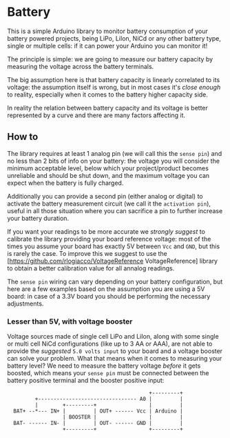 # Battery
This is a simple Arduino library to monitor battery consumption of your battery powered projects, being LiPo, LiIon, NiCd or any other battery type, single or multiple cells: if it can power your Arduino you can monitor it!

The principle is simple: we are going to measure our battery capacity by measuring the voltage across the battery terminals.

The big assumption here is that battery capacity is linearly correlated to its voltage: the assumption itself is wrong, but in most cases it's *close enough* to reality, especially when it comes to the battery higher capacity side.

In reality the relation between battery capacity and its voltage is better represented by a curve and there are many factors affecting it.

## How to
The library requires at least 1 analog pin (we will call this the `sense pin`) and no less than 2 bits of info on your battery: the voltage you will consider the minimum acceptable level, below which your project/product becomes unreliable and should be shut down, and the maximum voltage you can expect when the battery is fully charged.

Additionally you can provide a second pin (either analog or digital) to activate the battery measurement circuit (we call it the `activation pin`), useful in all those situation where you can sacrifice a pin to further increase your battery duration.

If you want your readings to be more accurate we *strongly suggest* to calibrate the library providing your board reference voltage: most of the times you assume your board has exactly 5V between `Vcc` and `GND`, but this is rarely the case. To improve this we suggest to use the [https://github.com/rlogiacco/VoltageReference VoltageReference] library to obtain a better calibration value for all annalog readings.

The `sense pin` wiring can vary depending on your battery configuration, but here are a few examples based on the assumption you are using a 5V board: in case of a 3.3V board you should be performing the necessary adjustments.

### Lesser than 5V, with voltage booster
Voltage sources made of single cell LiPo and LiIon, along with some single or multi cell NiCd configurations (like up to 3 AA or AAA), are not able to provide the *suggested* `5.0 volts input` to your board and a voltage booster can solve your problem.
What that means when it comes to measuring your battery level? We need to measure the battery voltage *before* it gets boosted, which means your `sense pin` must be connected between the battery positive terminal and the booster positive input:

```
                                              +---------+
         +-------------------------------- A0 |         |
         |        +---------+                 |         |
  BAT+ --*--- IN+ |         | OUT+ ------ Vcc | Arduino |
                  | BOOSTER |                 |         |
  BAT- ------ IN- |         | OUT- ------ GND |         |
                  +---------+                 +---------+
```